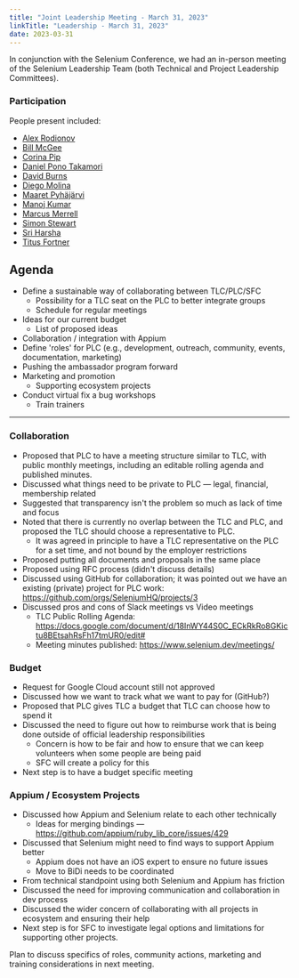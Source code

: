 ```yaml
---
title: "Joint Leadership Meeting - March 31, 2023"
linkTitle: "Leadership - March 31, 2023"
date: 2023-03-31
---
```


In conjunction with the Selenium Conference, we had an in-person meeting of the Selenium Leadership Team (both
Technical and Project Leadership Committees).

### Participation

People present included:
* [Alex Rodionov]
* [Bill McGee]
* [Corina Pip]
* [Daniel Pono Takamori]
* [David Burns]
* [Diego Molina]
* [Maaret Pyhäjärvi]
* [Manoj Kumar]
* [Marcus Merrell]
* [Simon Stewart]
* [Sri Harsha]
* [Titus Fortner]

## Agenda

* Define a sustainable way of collaborating between TLC/PLC/SFC
  * Possibility for a TLC seat on the PLC to better integrate groups 
  * Schedule for regular meetings
* Ideas for our current budget
  * List of proposed ideas
* Collaboration / integration with Appium
* Define 'roles' for PLC (e.g., development, outreach, community, events, documentation, marketing)
* Pushing the ambassador program forward
* Marketing and promotion 
  * Supporting ecosystem projects
* Conduct virtual fix a bug workshops
  * Train trainers

***

### Collaboration

* Proposed that PLC to have a meeting structure similar to TLC, with public monthly meetings, including an
editable rolling agenda and published minutes.
* Discussed what things need to be private to PLC — legal, financial, membership related
* Suggested that transparency isn't the problem so much as lack of time and focus
* Noted that there is currently no overlap between the TLC and PLC, and proposed the TLC should choose a representative to PLC.
  * It was agreed in principle to have a TLC representative on the PLC for a set time, and not bound by the employer restrictions
* Proposed putting all documents and proposals in the same place
* Proposed using RFC process (didn't discuss details)
* Discussed using GitHub for collaboration; it was pointed out we have an existing (private) project for PLC work: https://github.com/orgs/SeleniumHQ/projects/3
* Discussed pros and cons of Slack meetings vs Video meetings
  * TLC Public Rolling Agenda: https://docs.google.com/document/d/18InWY44S0C_ECkRkRo8GKictu8BEtsahRsFh17tmUR0/edit#
  * Meeting minutes published: https://www.selenium.dev/meetings/

### Budget

* Request for Google Cloud account still not approved
* Discussed how we want to track what we want to pay for (GitHub?)
* Proposed that PLC gives TLC a budget that TLC can choose how to spend it
* Discussed the need to figure out how to reimburse work that is being done outside of official leadership responsibilities
  * Concern is how to be fair and how to ensure that we can keep volunteers when some people are being paid
  * SFC will create a policy for this 
* Next step is to have a budget specific meeting

### Appium / Ecosystem Projects

* Discussed how Appium and Selenium relate to each other technically
  * Ideas for merging bindings — https://github.com/appium/ruby_lib_core/issues/429
* Discussed that Selenium might need to find ways to support Appium better
  * Appium does not have an iOS expert to ensure no future issues
  * Move to BiDi needs to be coordinated
* From technical standpoint using both Selenium and Appium has friction
* Discussed the need for improving communication and collaboration in dev process
* Discussed the wider concern of collaborating with all projects in ecosystem and ensuring their help
* Next step is for SFC to investigate legal options and limitations for supporting other projects.

Plan to discuss specifics of roles, community actions, marketing and training considerations in next meeting.

[Alex Rodionov]: https://github.com/p0deje/
[Bill McGee]: https://github.com/testbot206
[Corina Pip]: https://github.com/iamalittletester
[Daniel Pono Takamori]: https://github.com/pono
[David Burns]: https://github.com/AutomatedTester/
[Diego Molina]: https://github.com/diemol/
[Maaret Pyhäjärvi]: https://github.com/maaretp
[Manoj Kumar]: https://github.com/manoj9788
[Marcus Merrell]: https://github.com/mmerrell
[Simon Stewart]: https://github.com/shs96c
[Sri Harsha]: https://github.com/harsha509/
[Titus Fortner]: https://github.com/titusfortner/
